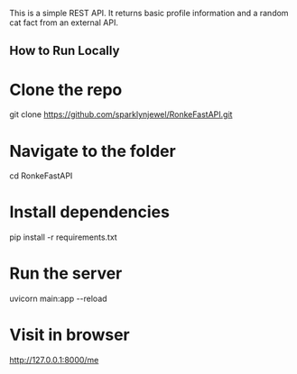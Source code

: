 This is a simple REST API. It returns basic profile information and a random cat fact from an external API.
## How to Run Locally


# Clone the repo
git clone https://github.com/sparklynjewel/RonkeFastAPI.git

# Navigate to the folder
cd RonkeFastAPI

# Install dependencies
pip install -r requirements.txt

# Run the server
uvicorn main:app --reload

# Visit in browser
http://127.0.0.1:8000/me
